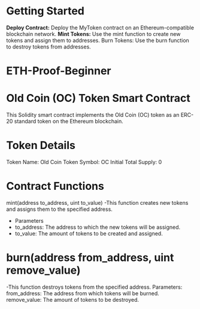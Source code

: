 # Getting Started
<strong> Deploy Contract:</strong> Deploy the MyToken contract on an Ethereum-compatible blockchain network.
<strong>Mint Tokens:</strong> Use the mint function to create new tokens and assign them to addresses.
<bold>Burn Tokens:</bold> Use the burn function to destroy tokens from addresses.

# ETH-Proof-Beginner


# Old Coin (OC) Token Smart Contract
<p>This Solidity smart contract implements the Old Coin (OC) token as an ERC-20 standard token on the Ethereum blockchain.</p>

# Token Details
  Token Name: Old Coin
  Token Symbol: OC
  Initial Total Supply: 0
  
# Contract Functions
  mint(address to_address, uint to_value)
  -This function creates new tokens and assigns them to the specified address.
  <ul>
    <li>Parameters</li>
   <li> to_address: The address to which the new tokens will be assigned.</li>
    <li>to_value: The amount of tokens to be created and assigned.</li>
   </ul>
    
 # burn(address from_address, uint remove_value)
  -This function destroys tokens from the specified address.
  Parameters:
    from_address: The address from which tokens will be burned.
    remove_value: The amount of tokens to be destroyed.

    

